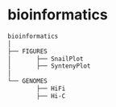 # bioinformatics

```sh
bioinformatics
│
├── FIGURES
│		├── SnailPlot
│		├── SyntenyPlot
│
└── GENOMES
		├── HiFi
		├── Hi-C

```
